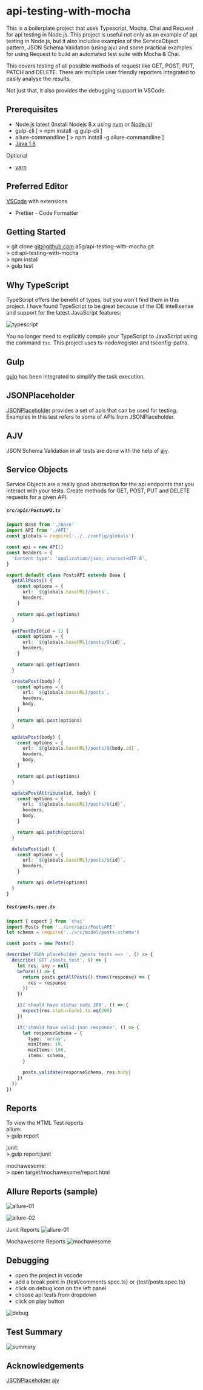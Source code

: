# api-testing-with-mocha

This is a boilerplate project that uses Typescript, Mocha, Chai and Request for api testing in Node.js. This project is useful not only as an example of api testing in Node.js, but it also includes examples of the ServiceObject pattern, JSON Schema Validation (using ajv) and some practical examples for using Request to build an automated test suite with Mocha & Chai.

This covers testing of all possible methods of request like GET, POST, PUT, PATCH and DELETE. There are multiple user friendly reporters integrated to easily analyse the results.

Not just that, it also provides the debugging support in VSCode.

## Prerequisites

- Node.js latest (Install Nodejs 8.x using [nvm](https://github.com/creationix/nvm) or [Node.js](https://nodejs.org/en/))
- gulp-cli [ \> npm install -g gulp-cli ]
- allure-commandline [ \> npm install -g allure-commandline ]
- [Java 1.8](https://www.oracle.com/technetwork/java/javase/downloads/jdk8-downloads-2133151.html)

Optional

- [yarn](https://yarnpkg.com/lang/en/docs/install/#mac-stable)

## Preferred Editor

[VSCode](https://code.visualstudio.com/download) with extensions

- Prettier - Code Formatter

## Getting Started

\> git clone git@github.com:a5g/api-testing-with-mocha.git <br />
\> cd api-testing-with-mocha <br />
\> npm install<br />
\> gulp test <br />

## Why TypeScript

TypeScript offers the benefit of types, but you won't find them in this project. I have found TypeScript to be great because of the IDE intellisense and support for the latest JavaScript features:

![typescript](https://github.com/a5g/api-testing-with-mocha/blob/master/assets/typescript.png)

You no longer need to explicitly compile your TypeScript to JavaScript using the command `tsc`. This project uses ts-node/register and tsconfig-paths.

## Gulp

[gulp](https://gulpjs.com/) has been integrated to simplify the task execution.

## JSONPlaceholder

[JSONPlaceholder](https://jsonplaceholder.typicode.com) provides a set of apis that can be used for testing. Examples in this test refers to some of APIs from JSONPlaceholder.

## AJV

JSON Schema Validation in all tests are done with the help of [ajv](https://github.com/epoberezkin/ajv).

## Service Objects

Service Objects are a really good abstraction for the api endpoints that you interact with your tests. Create methods for GET, POST, PUT and DELETE requests for a given API.

##### `src/apis/PostsAPI.ts`

```typescript
import Base from './Base'
import API from './API'
const globals = require('../../config/globals')

const api = new API()
const headers = {
  'Content-type': 'application/json; charset=UTF-8',
}

export default class PostsAPI extends Base {
  getAllPosts() {
    const options = {
      url: `${globals.baseURL}/posts`,
      headers,
    }

    return api.get(options)
  }

  getPostById(id = 1) {
    const options = {
      url: `${globals.baseURL}/posts/${id}`,
      headers,
    }

    return api.get(options)
  }

  createPost(body) {
    const options = {
      url: `${globals.baseURL}/posts`,
      headers,
      body,
    }

    return api.post(options)
  }

  updatePost(body) {
    const options = {
      url: `${globals.baseURL}/posts/${body.id}`,
      headers,
      body,
    }

    return api.put(options)
  }

  updatePostAttribute(id, body) {
    const options = {
      url: `${globals.baseURL}/posts/${id}`,
      headers,
      body,
    }

    return api.patch(options)
  }

  deletePost(id) {
    const options = {
      url: `${globals.baseURL}/posts/${id}`,
      headers,
    }

    return api.delete(options)
  }
}
```

##### `test/posts.spec.ts`

```typescript
import { expect } from 'chai'
import Posts from '../src/apis/PostsAPI'
let schema = require('../src/model/posts-schema')

const posts = new Posts()

describe('JSON placeholder /posts tests ==> ', () => {
  describe('GET /posts test', () => {
    let res: any = null
    before(() => {
      return posts.getAllPosts().then((response) => {
        res = response
      })
    })

    it('should have status code 200', () => {
      expect(res.statusCode).to.eq(200)
    })

    it('should have valid json response', () => {
      let responseSchema = {
        type: 'array',
        minItems: 10,
        maxItems: 100,
        items: schema,
      }

      posts.validate(responseSchema, res.body)
    })
  })
})
```

## Reports

To view the HTML Test reports <br />
allure: <br />
\> gulp report

junit: <br />
\> gulp report:junit

mochawesome: <br />
\> open target/mochawesome/report.html

## Allure Reports (sample) <br />

![allure-01](https://github.com/a5g/api-testing-with-mocha/blob/master/assets/allure-01.png)

![allure-02](https://github.com/a5g/api-testing-with-mocha/blob/master/assets/allure-02.png)

Junit Reports
![allure-01](https://github.com/a5g/api-testing-with-mocha/blob/master/assets/junit.png)

Mochawesome Reports
![mochawesome](https://github.com/a5g/api-testing-with-mocha/blob/master/assets/mochawesome.png)

## Debugging

- open the project in vscode
- add a break point in {test/comments.spec.ts} or {test/posts.spec.ts}
- click on debug icon on the left panel
- choose api tests from dropdown
- click on play button

![debug](https://github.com/a5g/api-testing-with-mocha/blob/master/assets/debug.png)

## Test Summary

![summary](https://github.com/a5g/api-testing-with-mocha/blob/master/assets/summary.png)

## Acknowledgements

[JSONPlaceholder](https://jsonplaceholder.typicode.com)
[ajv](https://github.com/epoberezkin/ajv)
